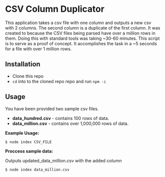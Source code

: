 # CSV Column Duplicator 
This application takes a csv file with one column and outputs a new csv with 2 columns. The second column is a duplicate of the first column. It was created to because the CSV files being parsed have over a million rows in them. Doing this with standard tools was taking ~30-60 minutes. This script is to serve as a proof of concept. It accomplishes the task in a ~5 seconds for a file with over 1 million rows.

## Installation

* Clone this repo
* `cd` into to the cloned repo repo and run `npm -i`

## Usage
You have been provided two sample csv files. 

* **data_hundred.csv** - contains 100 rows of data. 
* **data_million.csv** - contains over 1,000,000 rows of data.

**Example Usage:**

```bash
$ node index CSV_FILE
```

**Proccess sample data:**

Outputs updated_data_million.csv with the added column
```bash
$ node index data_million.csv
```